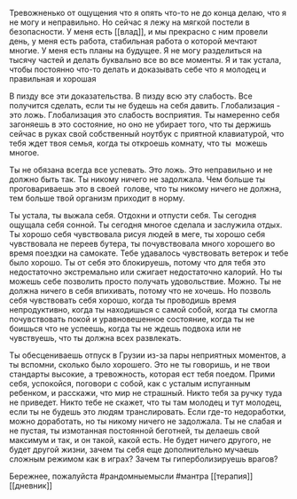Тревожненько от ощущения что я опять что-то не до конца делаю, что я не могу и неправильно. Но сейчас я лежу на мягкой постели в безопасности. У меня есть [[влад]], и мы прекрасно с ним провели день, у меня есть работа, стабильная работа о которой мечтают многие. У меня есть планы на будущее. Я не могу разделиться на тысячу частей и делать буквально все во все моменты. Я и так устала, чтобы постоянно что-то делать и доказывать себе что я молодец и правильная и хорошая

В пизду все эти доказательства. В пизду всю эту слабость. Все получится сделать, если ты не будешь на себя давить. Глобализация - это ложь. Глобализация это слабость восприятия. Ты намеренно себя загоняешь в это состояние, но оно не убирает того, что ты держишь сейчас в руках свой собственный ноутбук с приятной клавиатурой, что тебя ждет твоя семья, когда ты откроешь комнату, что ты  можешь многое.

Ты не обязана всегда все успевать. Это ложь. Это неправильно и не должно быть так. Ты никому ничего не задолжала. Чем больше ты проговариваешь это в своей  голове, что ты никому ничего не должна, тем больше твой организм приходит в норму. 

Ты устала, ты выжала себя. Отдохни и отпусти себя. Ты сегодня ощущала себя сонной. Ты сегодня многое сделала и заслужила отдых. Ты хорошо себя чувствовала рисуя людей в меге, ты хорошо себя чувствовала не переев бутера, ты почувствовала много хорошего во время поездки на самокате. Тебе удавалось чувствовать ветерок и тебе было хорошо. Ты от себя это блокируешь, потому что для тебя это недостаточно экстремально или сжигает недостаточно калорий. Но ты можешь себе позволить просто получать удовольствие. Можно. Ты не должна ничего в себя впихивать, потому что не хочешь. Но позволь себя чувствовать себя хорошо, когда ты проводишь время непродуктивно, когда ты находишься с самой собой, когда ты смогла почувствовать покой и уравновешенное состояние, когда ты не боишься что не успеешь, когда ты не ждешь подвоха или не чувствуешь, что ты должна всех развлекать. 

Ты обесцениваешь отпуск в Грузии из-за пары неприятных моментов, а ты вспомни, сколько было хорошего. Это не ты говоришь, и не твои стандарты высокие, а тревожность, которая ест тебя поедом. Прими себя, успокойся, поговори с собой, как с усталым испуганным ребенком, и расскажи, что мир не страшный. Никто тебя за ручку туда не приведет. Никто тебе не скажет, что ты там молодец и тут молодец, если ты не будешь это людям транслировать. Если где-то недоработки, можно доработать, но ты никому ничего не задолжала. Ты не слабая и не пустая, ты измотанная постоянной беготней, ты делаешь свой максимум и так, и он такой, какой есть. Не будет ничего другого, не будет другой жизни, зачем ты себя еще дополнительно мучаешь сложным режимом как в играх? Зачем ты гиперболизируешь врагов? 

  

Бережнее, пожалуйста
 #рандомныемысли #мантра
[[терапия]] 
[[дневник]]